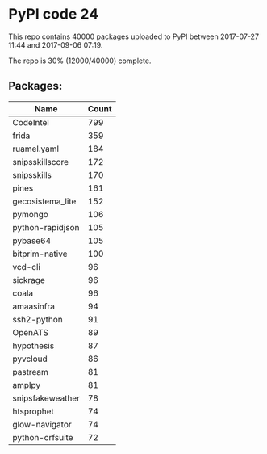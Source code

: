 # PyPI code 24

This repo contains 40000 packages uploaded to PyPI between 
2017-07-27 11:44 and 2017-09-06 07:19.

The repo is 30% (12000/40000) complete.

## Packages:

| Name  | Count |
| ----- | ----- |
| CodeIntel | 799 |
| frida | 359 |
| ruamel.yaml | 184 |
| snipsskillscore | 172 |
| snipsskills | 170 |
| pines | 161 |
| gecosistema_lite | 152 |
| pymongo | 106 |
| python-rapidjson | 105 |
| pybase64 | 105 |
| bitprim-native | 100 |
| vcd-cli | 96 |
| sickrage | 96 |
| coala | 96 |
| amaasinfra | 94 |
| ssh2-python | 91 |
| OpenATS | 89 |
| hypothesis | 87 |
| pyvcloud | 86 |
| pastream | 81 |
| amplpy | 81 |
| snipsfakeweather | 78 |
| htsprophet | 74 |
| glow-navigator | 74 |
| python-crfsuite | 72 |


